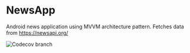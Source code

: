 # NewsApp
Android news application using MVVM architecture pattern. Fetches data from https://newsapi.org/


<img alt="Codecov branch" src="https://img.shields.io/codecov/c/github/Brianonchari/NewsApp/master?color=green">
